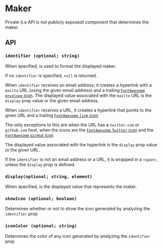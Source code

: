 # Maker

Private (i.e API is not publicly exposed) component that determines the maker.

## API

### `identifier (optional; string)`

When specified, is used to format the displayed maker.

If no `identifier` is specified, `null` is returned.

When `identifier` receives an email address, it creates a hyperlink with a `mailto` URL (using the given email address) and a trailing [`FontAwesome` `envelope` icon](https://fontawesome.com/icons/envelope?style=solid). The displayed value associated with the `mailto` URL is the `display` prop value or the given email address.

When `identifier` receives a URL, it creates a hyperlink that points to the given URL and a trailing [`FontAwesome` `link` icon](https://fontawesome.com/icons/link?style=solid).

The only exceptions to this are when the URL has a `twitter.com` or `github.com` host, when the icons are the [`FontAwesome` `Twitter` icon](https://fontawesome.com/icons/twitter?style=brands) and the [`FontAwesome` `GitHub` icon](https://fontawesome.com/icons/github?style=brands)

The displayed value associated with the hyperlink is the `display` prop value or the given URL.

If the `identifier` is not an email address or a URL, it is wrapped in a `<span>`, unless the `display` prop is defined.

### `display(optional; string, element)`

When specified, is the displayed value that represents the maker.

### `showIcon (optional; boolean)`

Determines whether or not to show the icon generated by analyzing the `identifier` prop

### `iconColor (optional; string)`

Determines the color of any icon generated by analyzing the `identifier` prop

